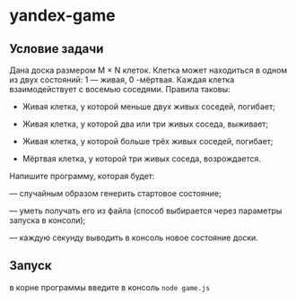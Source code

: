 # yandex-game

## Условие задачи
Дана доска размером M × N клеток. Клетка может находиться в одном из двух состояний: 1 — живая, 0 -мёртвая. Каждая клетка взаимодействует с восемью соседями. Правила таковы:

- Живая клетка, у которой меньше двух живых соседей, погибает;

- Живая клетка, у которой два или три живых соседа, выживает;

- Живая клетка, у которой больше трёх живых соседей, погибает;

- Мёртвая клетка, у которой три живых соседа, возрождается.

Напишите программу, которая будет:

— случайным образом генерить стартовое состояние;

— уметь получать его из файла (способ выбирается через параметры запуска в консоли);

— каждую секунду выводить в консоль новое состояние доски.
## Запуск
в корне программы введите в консоль `node game.js`